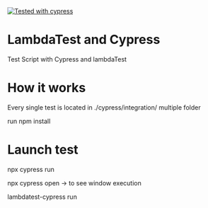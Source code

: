 <a href="https://github.com/cypress-io/cypress">
   <img alt="Tested with cypress" src="https://img.shields.io/badge/cypress-dashboard-brightgreen.svg">
</a>

# LambdaTest and Cypress
Test Script with Cypress and lambdaTest


# How it works

Every single test is located in ./cypress/integration/ multiple folder

run npm install

# Launch test

npx cypress run

npx cypress open -> to see window execution

lambdatest-cypress run


